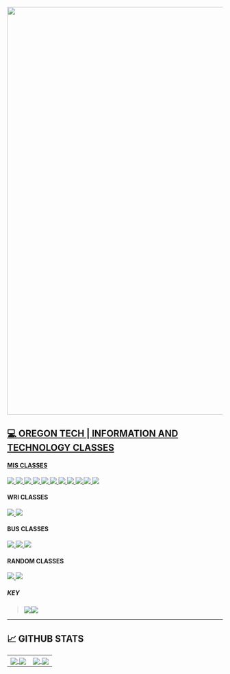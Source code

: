 <a href="url"><img src="https://github.com/edunzer/edunzer/blob/main/FINISHED%20GITHUB%20CUT%20GIF.gif" width="950">

## 💻 OREGON TECH | INFORMATION AND TECHNOLOGY CLASSES

#### MIS CLASSES

<a href="https://github.com/edunzer/MIS118_INTRO_TO_PROGRAMMING_IN_C_SHARP">
<img src="https://img.shields.io/badge/MIS118-INTRO%20TO%20PROGRAMMING%20IN%20C%23-green">
</a>
<a href="https://github.com/edunzer/MIS240_INTRO_TO_LINUX_OS">
<img src="https://img.shields.io/badge/MIS240-INTRO%20TO%20LINUX%20OX-green">
</a>
<a href="https://github.com/edunzer/MIS275_INTRO_TO_RELATIONAL_DATABASE">
<img src="https://img.shields.io/badge/MIS275-INTRO%20TO%20RELATIONAL%20DATABASE-green">
</a>
<a href="https://github.com/edunzer/MIS341_RELATIONAL_DATABASE_I">
<img src="https://img.shields.io/badge/MIS341-RELATIONAL%20DATABASE%20I-green">
</a>
<a href="https://github.com/edunzer/MIS145_INTRO_TO_PC_HARDWARE_SOFTWARE">
<img src="https://img.shields.io/badge/MIS145-INTRO%20TO%20PC%20HARDWARE%20SOFTWARE-green">
</a>
<a href="https://github.com/edunzer/MIS251_NETWORKING_FUNDAMENTALS">
<img src="https://img.shields.io/badge/MIS251-NETWORKING%20FUNDAMENTALS-green">
</a>
<a href="https://github.com/edunzer/MIS285_PYTHON_PROGRAMMING">
<img src="https://img.shields.io/badge/MIS285%20-PYTHON%20PROGRAMMING-green">
</a>
<a href="https://github.com/edunzer/MIS218_DATABASE_PROGRAMMING">
<img src="https://img.shields.io/badge/MIS218-DATABASE%20PROGRAMMING-green">
</a>
<a href="https://github.com/edunzer/MIS273_WINDOWS_SERVER_FUNDAMENTALS">
<img src="https://img.shields.io/badge/MIS273-WINDOWS%20SERVER%20FUNDAMENTALS-green">
</a>
<a href="https://github.com/edunzer/MIS311_INTRO_TO_SYSTEMS_ANALYSIS">
<img src="https://img.shields.io/badge/MIS311%20-INTRO%20TO%20SYTEMS%20ANALYSIS-green">
</a>
<a href="https://github.com/edunzer/MIS312_SYSTEMS_ANALYSIS_I">
<img src="https://img.shields.io/badge/MIS312-SYSTEMS%20ANALYSIS%20I-lightgrey">
</a>



#### WRI CLASSES
<a href="https://github.com/edunzer/WRI122_ARGUMENTATIVE_WRITING">
<img src="https://img.shields.io/badge/WRI122-ARGUMENTATIVE%20WRITING-green">
</a>
<a href="https://github.com/edunzer/WRI327_ADVANCED_TECHNICAL_WRITING">
<img src="https://img.shields.io/badge/WRI327-AVANACED%20TECHNICAL%20WRITING%20-lightgrey">
</a>


#### BUS CLASSES
<a href="https://github.com/edunzer/BUS223_MARKETING_I">
<img src="https://img.shields.io/badge/BUS223-MARKETING%20I-green">
</a>
<a href="https://github.com/edunzer/BUS226_BUSINESS_LAW">
<img src="https://img.shields.io/badge/BUS226-BUSINESS%20LAW-green">
</a>
<a href="https://github.com/edunzer/BUS304_ENGINEERING_MANAGEMENT">
<img src="https://img.shields.io/badge/BUS304-ENGINEERING%20MANAGEMENT-green">
</a>

#### RANDOM CLASSES
<a href="https://github.com/edunzer/PSY347_ORGANIZATIONAL_BEHAVIOR">
<img src="https://img.shields.io/badge/PSY347-ORGANIZATIONAL%20BEHAVIOR-lightgrey">
</a>
<a href="https://github.com/edunzer/SPE321_SMALL_GROUP_TEAM_COMMUNICATION">
<img src="https://img.shields.io/badge/SPE321-SMALL%20GROUP%20TEAM%20COMMUNICATION-lightgrey">
</a>

##### KEY
> <img src="https://img.shields.io/badge/-COMPLETE-green"><img src="https://img.shields.io/badge/-INPROGRESS-lightgrey">

___

## &#x1f4c8; GITHUB STATS

<a href="https://github.com/edunzer?tab=repositories">
<table width="100%"> 
  <tr>
  <td width="50%">
    <a href="https://github.com/edunzer?tab=repositories">
      <img align="center" src="https://github-readme-stats.vercel.app/api?username=edunzer&show_icons=true&line_height=27&count_private=true&title_color=464646&text_color=666666&icon_color=95D575&bg_color=F7F7F7" />
    </a>
    <a href="https://edunzer.github.io/ethandunzer.github.io/">
      <img align="center" src="https://github-readme-stats.vercel.app/api/pin/?username=edunzer&repo=ethandunzer.github.io&title_color=464646&text_color=666666&icon_color=95D575&bg_color=F7F7F7" />
    </a> 
  </td>
  <td width="50%">
    <a href="https://github.com/edunzer?tab=repositories">
      <img align="center" src="https://github-readme-stats.vercel.app/api/top-langs/?username=edunzer&hide=java,html&title_color=464646&text_color=666666&icon_color=95D575&bg_color=F7F7F7" />
    </a> 
    <a href="https://github.com/edunzer/CURRENT_RESUME">
      <img align="center" src="https://github-readme-stats.vercel.app/api/pin/?username=edunzer&repo=CURRENT_RESUME&title_color=464646&text_color=666666&icon_color=95D575&bg_color=F7F7F7" />
    </a> 
  </td>
  </table>
</a>





